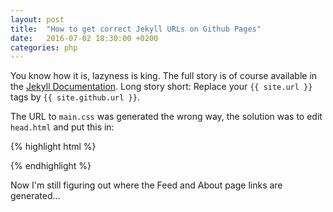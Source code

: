 ```yaml
---
layout: post
title:  "How to get correct Jekyll URLs on Github Pages"
date:   2016-07-02 18:30:00 +0200
categories: php
---
```

You know how it is, lazyness is king.
The full story is of course available in the [Jekyll Documentation](https://jekyllrb.com/docs/github-pages/).
Long story short: Replace your `{{ site.url }}` tags by `{{ site.github.url }}`.

The URL to `main.css` was generated the wrong way, the solution was to edit `head.html` and put this in:

{% highlight html  %}
<link rel="stylesheet" href="{{ site.github.url }}/css/main.css">
{% endhighlight %}

Now I'm still figuring out where the Feed and About page links are generated...
